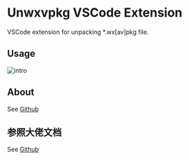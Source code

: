 # Unwxvpkg VSCode Extension

VSCode extension for unpacking *.wx[av]pkg file.

## Usage

![intro](https://store-g1.seewo.com/wxvpkg/intro.gif)

## About

See [Github](https://github.com/liugangtaotie/unwxvpkgPlugin.git)

## 参照大佬文档

See [Github](https://github.com/FredZeng/unwxvpkg-plugin.git)
